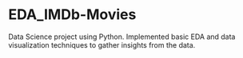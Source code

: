 # EDA_IMDb-Movies
Data Science project using Python. Implemented basic EDA and data visualization techniques to gather insights from the data.
